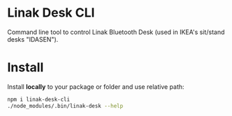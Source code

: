 # Linak Desk CLI

Command line tool to control Linak Bluetooth Desk (used in IKEA's sit/stand desks "IDASEN").

# Install

Install **locally** to your package or folder and use relative path: 
```bash
npm i linak-desk-cli
./node_modules/.bin/linak-desk --help
```
